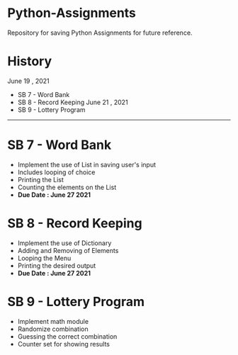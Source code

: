 # Python-Assignments
Repository for saving Python Assignments for future reference.


# History 

June 19 , 2021 
- SB 7 - Word Bank
- SB 8 - Record Keeping
June 21 , 2021
- SB 9 - Lottery Program 

---------------------------------------------------


# SB 7 - Word Bank
- Implement the use of List in saving user's input
- Includes looping of choice
- Printing the List
- Counting the elements on the List
- **Due Date : June 27 2021**
# SB 8 - Record Keeping 
- Implement the use of Dictionary
- Adding and Removing of Elements
- Looping the Menu
- Printing the desired output
- **Due Date : June 27 2021**
# SB 9 - Lottery Program
- Implement math module
- Randomize combination
- Guessing the correct combination
- Counter set for showing results

